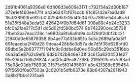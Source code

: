 2d91b4061a9396e8
6d406d3e606e317f
c792154a2d30b187
372e1ef460ee47f4
b42a6347cf67cccb
61c851d2e7aa0ad9
18c038903be92cb0
025495f518d4fe04
67a7865e54da8c7d
51a35fd48a3eda52
426424f0b7d64d61
308a80c4b24c3233
bfc0a2fae217c5d1
dd5d02fd590bc574
9b742290cec35738
7fbeb3aa7eac228c
1e6803a8fa6a9b9a
ba129df2dbf2bc21
21940d0e65876358
6b4ae77a133b851b
5c5c2689afa0a5ff
691eaeeba2f49d28
9deaa428b8e3d57a
de7d5f38d628bfd0
88dbd5a2b63777f1
94fc9c0ddbe6d0ee
50b85c29cb3516bb
46a3a5e8762c9ef6
6d2b742b846e731f
3c615a8204531e27
95e26da7b6b26874
dad00c49ea87768b
2195913ceb7c83ad
75e98c03db758938
3f575c5f01495607
a3c42f388c895454
97f5693f0a07503a
2c0201b5dfb6373e
86b64307a2611943
3d8b3fbbe1231aa6
